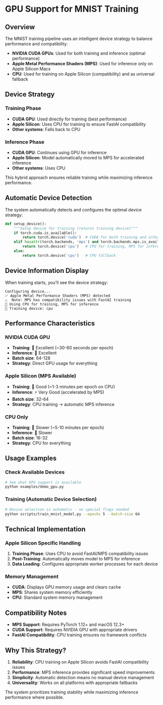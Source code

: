 # GPU Support for MNIST Training

## Overview

The MNIST training pipeline uses an intelligent device strategy to balance performance and compatibility:

- **NVIDIA CUDA GPUs**: Used for both training and inference (optimal performance)
- **Apple Metal Performance Shaders (MPS)**: Used for inference only on Apple Silicon Macs
- **CPU**: Used for training on Apple Silicon (compatibility) and as universal fallback

## Device Strategy

### Training Phase
- **CUDA GPU**: Used directly for training (best performance)
- **Apple Silicon**: Uses CPU for training to ensure FastAI compatibility
- **Other systems**: Falls back to CPU

### Inference Phase
- **CUDA GPU**: Continues using GPU for inference
- **Apple Silicon**: Model automatically moved to MPS for accelerated inference
- **Other systems**: Uses CPU

This hybrid approach ensures reliable training while maximizing inference performance.

## Automatic Device Detection

The system automatically detects and configures the optimal device strategy:

```python
def setup_device():
    """Setup device for training (returns training device)"""
    if torch.cuda.is_available():
        return torch.device('cuda')  # CUDA for both training and inference
    elif hasattr(torch.backends, 'mps') and torch.backends.mps.is_available():
        return torch.device('cpu')   # CPU for training, MPS for inference
    else:
        return torch.device('cpu')   # CPU fallback
```

## Device Information Display

When training starts, you'll see the device strategy:

```
Configuring device...
✅ Apple Metal Performance Shaders (MPS) detected
⚠️  Note: MPS has compatibility issues with FastAI training
🔧 Using CPU for training, MPS for inference
🔧 Training device: cpu
```

## Performance Characteristics

### NVIDIA CUDA GPU
- **Training**: 🚀 Excellent (~30-60 seconds per epoch)
- **Inference**: 🚀 Excellent
- **Batch size**: 64-128
- **Strategy**: Direct GPU usage for everything

### Apple Silicon (MPS Available)
- **Training**: 🔄 Good (~1-3 minutes per epoch on CPU)
- **Inference**: ⚡ Very Good (accelerated by MPS)
- **Batch size**: 32-64
- **Strategy**: CPU training → automatic MPS inference

### CPU Only
- **Training**: 🐌 Slower (~5-10 minutes per epoch)
- **Inference**: 🐌 Slower
- **Batch size**: 16-32
- **Strategy**: CPU for everything

## Usage Examples

### Check Available Devices

```bash
# See what GPU support is available
python examples/demo_gpu.py
```

### Training (Automatic Device Selection)

```bash
# Device selection is automatic - no special flags needed
python scripts/train_mnist_model.py --epochs 5 --batch-size 64
```

## Technical Implementation

### Apple Silicon Specific Handling

1. **Training Phase**: Uses CPU to avoid FastAI/MPS compatibility issues
2. **Post-Training**: Automatically moves model to MPS for inference
3. **Data Loading**: Configures appropriate worker processes for each device

### Memory Management

- **CUDA**: Displays GPU memory usage and clears cache
- **MPS**: Shares system memory efficiently
- **CPU**: Standard system memory management

## Compatibility Notes

- **MPS Support**: Requires PyTorch 1.12+ and macOS 12.3+
- **CUDA Support**: Requires NVIDIA GPU with appropriate drivers
- **FastAI Compatibility**: CPU training ensures no framework conflicts

## Why This Strategy?

1. **Reliability**: CPU training on Apple Silicon avoids FastAI compatibility issues
2. **Performance**: MPS inference provides significant speed improvements
3. **Simplicity**: Automatic detection means no manual device management
4. **Universality**: Works on all platforms with appropriate fallbacks

The system prioritizes training stability while maximizing inference performance where possible.
